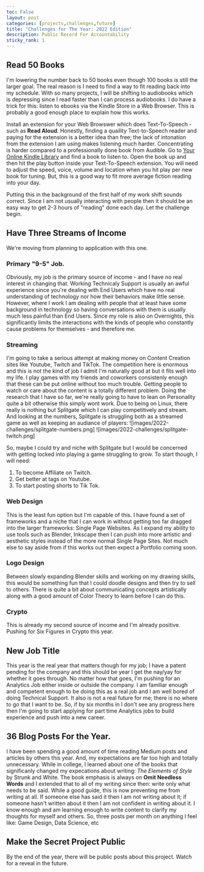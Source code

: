 ```yaml
---
toc: False
layout: post
categories: [projects,challenges,future]
title: "Challenges for The Year: 2022 Edition"
description: Public Record For Accountability
sticky_rank: 1
---
```


## Read 50 Books
I'm lowering the number back to 50 books even though 100 books is still the larger goal. The real reason is I need to find a way to fit reading back into my schedule. With so many projects, I will be shifting to audiobooks which is depressing since I read faster than I can process audiobooks. I do have a trick for this: listen to ebooks via the Kindle Store in a Web Browser. This is probably a good enough place to explain how this works.

Install an extension for your Web Browswer which does Text-To-Speech - such as **Read Aloud**. Honestly, finding a quaility Text-to-Speech reader and paying for the extension is a better idea than free; the lack of intonation from the extension I am using makes listening much harder. Concentrating is harder compared to a professionally done book from Audible. Go to [Your Online Kindle Library](https://read.amazon.com/) and find a book to listen to. Open the book up and then hit the play button inside your Text-To-Speech extension. You will need to adjust the speed, voice, volume and location when you hit play per new book for tuning. But, this is a good way to fit more average fiction reading into your day.

Putting this in the background of the first half of my work shift sounds correct. Since I am not usually interacting with people then it should be an easy way to get 2-3 hours of "reading" done each day.
Let the challenge begin.



## Have Three Streams of Income
We're moving from planning to application with this one.

### Primary "9-5" Job.
Obviously, my job is the primary source of income - and I have no real interest in changing that. Working Technicaly Support is usually an awful experience since you're dealing with End Users which have no real understanding of technology nor how their behaviors make little sense. However, where I work I am dealing with people that at least have some background in technology so having conversations with them is usually much less painful than End Users. Since my role is also on Overnights, this significantly limits the interactions with the kinds of people who constantly cause problems for themselves - and therefore me.

### Streaming
I'm going to take a serious attempt at making money on Content Creation sites like Youtube, Twitch and TikTok.
The competition here is enormous and this is not the kind of job I admit I'm naturally good at but it fits well into my life. I play games with my friends and coworkers consistenly enough that these can be put online without too much trouble. Getting people to watch or care about the content is a totally different problem. Doing the research that I have so far, we're really going to have to lean on Personality quite a bit otherwise this simply wont work. Due to being on Linux, there really is nothing but Splitgate which I can play competitively and stream. And looking at the numbers, Splitgate is struggling both as a streamed game as well as keeping an audiance of players:
![images/2022-challenges/splitgate-numbers.png]
![images/2022-challenges/splitgate-twitch.png]

So, maybe I could try and niche with Splitgate but I would be concerned with getting locked into playing a game struggling to grow.
To start though, I will need:
1. To become Affiliate on Twitch.
2. Get better at tags on Youtube.
3. To start posting shorts to Tik Tok.

### Web Design
This is the least fun option but I'm capable of this. I have found a set of frameworks and a niche that I can work in without getting too far dragged into the larger frameworks: Single Page Websites. As I expand my ability to use tools such as Blender, Inkscape then I can push into more artistic and aesthetic styles instead of the more normal Single Page Sites. Not much else to say aside from if this works out then expect a Portfolio coming soon.

### Logo Design
Between slowly expanding Blender skills and working on my drawing skills, this would be something fun that I could doodle designs and then try to sell to others. There is quite a bit about communicating concepts artistically along with a good amount of Color Theory to learn before I can do this. 

### Crypto
This is already my second source of income and I'm already positive.
Pushing for Six Figures in Crypto this year.


## New Job Title
This year is the real year that matters though for my job; I have a patent pending for the company and this should be year I get the nay/yay for whether it goes through. No matter how that goes, I'm pushing for an Analytics Job either inside or outside the company. I am familiar enough and competent enough to be doing this as a real job and I am well bored of doing Technical Support. It also is not a real future for me; there is no where to go that I want to be. So, if by six months in I don't see any progress here then I'm going to start applying for part time Analytics jobs to build experience and push into a new career.


## 36 Blog Posts For the Year.
I have been spending a good amount of time reading Medium posts and articles by others this year. And, my expectations are far too high and totally unnecessary. While in college, I learned about one of the books that significanly changed my expecations about writing: *The Elements of Style* by Strunk and White. The book emphasis is always on **Omit Needless Words** and I extended that to all of my writing since then: write only what needs to be said. While a good guide, this is now preventing me from writing at all. If someone else has said it then I am not writing about it;  if someone hasn't written about it then I am not confident in writing about it. I know enough and am learning enough to write content to clarify my thoughts for myself and others.
So, three posts per month on anything I feel like: Game Design, Data Science, etc


## Make the Secret Project Public
By the end of the year, there will be public posts about this project.
Watch for a reveal in the future.